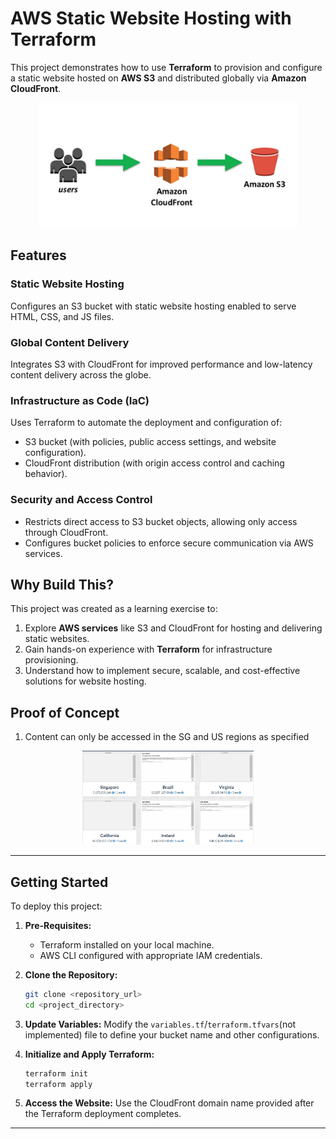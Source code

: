 # AWS Static Website Hosting with Terraform

This project demonstrates how to use **Terraform** to provision and configure a static website hosted on **AWS S3** and distributed globally via **Amazon CloudFront**.

<p align="center">
   <img src="/images/infrastructure.png" height=200 >
<p>

## Features

### Static Website Hosting

Configures an S3 bucket with static website hosting enabled to serve HTML, CSS, and JS files.

### Global Content Delivery

Integrates S3 with CloudFront for improved performance and low-latency content delivery across the globe.

### Infrastructure as Code (IaC)

Uses Terraform to automate the deployment and configuration of:

- S3 bucket (with policies, public access settings, and website configuration).
- CloudFront distribution (with origin access control and caching behavior).

### Security and Access Control

- Restricts direct access to S3 bucket objects, allowing only access through CloudFront.
- Configures bucket policies to enforce secure communication via AWS services.

## Why Build This?

This project was created as a learning exercise to:

1. Explore **AWS services** like S3 and CloudFront for hosting and delivering static websites.
2. Gain hands-on experience with **Terraform** for infrastructure provisioning.
3. Understand how to implement secure, scalable, and cost-effective solutions for website hosting.

## Proof of Concept

1. Content can only be accessed in the SG and US regions as specified
<p align="center">
   <img src="/images/geopeeker_POC.png" height=150 >
<p>

---

## Getting Started

To deploy this project:

1. **Pre-Requisites:**

   - Terraform installed on your local machine.
   - AWS CLI configured with appropriate IAM credentials.

2. **Clone the Repository:**

   ```bash
   git clone <repository_url>
   cd <project_directory>
   ```

3. **Update Variables:**
   Modify the `variables.tf`/`terraform.tfvars`(not implemented) file to define your bucket name and other configurations.

4. **Initialize and Apply Terraform:**

   ```bash
   terraform init
   terraform apply
   ```

5. **Access the Website:**
   Use the CloudFront domain name provided after the Terraform deployment completes.

---
